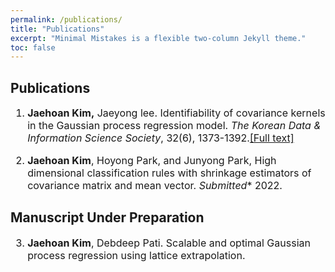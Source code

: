```yaml
---
permalink: /publications/
title: "Publications"
excerpt: "Minimal Mistakes is a flexible two-column Jekyll theme."
toc: false
---
```


## Publications

<font size = "3">

1.  **Jaehoan Kim,** Jaeyong lee. Identifiability of covariance kernels in the Gaussian process regression model. _The Korean Data & Information Science Society_, 32(6), 1373-1392.<a href="https://arxiv.org/abs/2108.04715">[Full text]</a>

2.  **Jaehoan Kim**, Hoyong Park, and Junyong Park, High dimensional classification rules with shrinkage estimators of covariance matrix and mean vector. _Submitted_* 2022.

</font>

## Manuscript Under Preparation

<font size = "3">

3.  **Jaehoan Kim**, Debdeep Pati. Scalable and optimal Gaussian process regression using lattice extrapolation.

</font>
